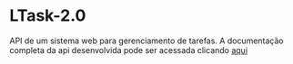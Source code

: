 # LTask-2.0

API de um sistema web para gerenciamento de tarefas. A documentação completa da api desenvolvida pode ser acessada clicando <a href="https://documenter.getpostman.com/view/14806594/UVJkBtfB">aqui</a>